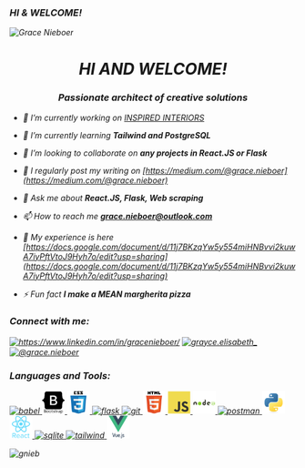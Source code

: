 ### <em>HI & WELCOME! <em>

![Grace Nieboer](https://github.com/gnieb/gnieb/assets/116698551/c4deb66c-f034-4aa2-aebe-9c6f9c967485)


<h1 align="center"><em>HI AND WELCOME!<em></h1>
<h3 align="center">Passionate architect of creative solutions</h3>

- 🔭 I’m currently working on [INSPIRED INTERIORS](https://github.com/gnieb/interior-design-board)

- 🌱 I’m currently learning **Tailwind and PostgreSQL**

- 👯 I’m looking to collaborate on **any projects in React.JS or Flask**

- 📝 I regularly post my writing on [https://medium.com/@grace.nieboer](https://medium.com/@grace.nieboer)

- 💬 Ask me about **React.JS, Flask, Web scraping**

- 📫 How to reach me **grace.nieboer@outlook.com**

- 📄 My experience is here [https://docs.google.com/document/d/11j7BKzqYw5y554miHNBvvi2kuwA7iyPftVtoJ9Hyh7o/edit?usp=sharing](https://docs.google.com/document/d/11j7BKzqYw5y554miHNBvvi2kuwA7iyPftVtoJ9Hyh7o/edit?usp=sharing)

- ⚡ Fun fact **I make a MEAN margherita pizza**

<h3 align="left">Connect with me:</h3>
<p align="left">
<a href="https://linkedin.com/in/https://www.linkedin.com/in/gracenieboer/" target="blank"><img align="center" src="https://raw.githubusercontent.com/rahuldkjain/github-profile-readme-generator/master/src/images/icons/Social/linked-in-alt.svg" alt="https://www.linkedin.com/in/gracenieboer/" height="30" width="40" /></a>
<a href="https://instagram.com/grayce.elisabeth_" target="blank"><img align="center" src="https://raw.githubusercontent.com/rahuldkjain/github-profile-readme-generator/master/src/images/icons/Social/instagram.svg" alt="grayce.elisabeth_" height="30" width="40" /></a>
<a href="https://medium.com/@grace.nieboer" target="blank"><img align="center" src="https://raw.githubusercontent.com/rahuldkjain/github-profile-readme-generator/master/src/images/icons/Social/medium.svg" alt="@grace.nieboer" height="30" width="40" /></a>
</p>

<h3 align="left">Languages and Tools:</h3>
<p align="left"> <a href="https://babeljs.io/" target="_blank" rel="noreferrer"> <img src="https://www.vectorlogo.zone/logos/babeljs/babeljs-icon.svg" alt="babel" width="40" height="40"/> </a> <a href="https://getbootstrap.com" target="_blank" rel="noreferrer"> <img src="https://raw.githubusercontent.com/devicons/devicon/master/icons/bootstrap/bootstrap-plain-wordmark.svg" alt="bootstrap" width="40" height="40"/> </a> <a href="https://www.w3schools.com/css/" target="_blank" rel="noreferrer"> <img src="https://raw.githubusercontent.com/devicons/devicon/master/icons/css3/css3-original-wordmark.svg" alt="css3" width="40" height="40"/> </a> <a href="https://flask.palletsprojects.com/" target="_blank" rel="noreferrer"> <img src="https://www.vectorlogo.zone/logos/pocoo_flask/pocoo_flask-icon.svg" alt="flask" width="40" height="40"/> </a> <a href="https://git-scm.com/" target="_blank" rel="noreferrer"> <img src="https://www.vectorlogo.zone/logos/git-scm/git-scm-icon.svg" alt="git" width="40" height="40"/> </a> <a href="https://www.w3.org/html/" target="_blank" rel="noreferrer"> <img src="https://raw.githubusercontent.com/devicons/devicon/master/icons/html5/html5-original-wordmark.svg" alt="html5" width="40" height="40"/> </a> <a href="https://developer.mozilla.org/en-US/docs/Web/JavaScript" target="_blank" rel="noreferrer"> <img src="https://raw.githubusercontent.com/devicons/devicon/master/icons/javascript/javascript-original.svg" alt="javascript" width="40" height="40"/> </a> <a href="https://nodejs.org" target="_blank" rel="noreferrer"> <img src="https://raw.githubusercontent.com/devicons/devicon/master/icons/nodejs/nodejs-original-wordmark.svg" alt="nodejs" width="40" height="40"/> </a> <a href="https://postman.com" target="_blank" rel="noreferrer"> <img src="https://www.vectorlogo.zone/logos/getpostman/getpostman-icon.svg" alt="postman" width="40" height="40"/> </a> <a href="https://www.python.org" target="_blank" rel="noreferrer"> <img src="https://raw.githubusercontent.com/devicons/devicon/master/icons/python/python-original.svg" alt="python" width="40" height="40"/> </a> <a href="https://reactjs.org/" target="_blank" rel="noreferrer"> <img src="https://raw.githubusercontent.com/devicons/devicon/master/icons/react/react-original-wordmark.svg" alt="react" width="40" height="40"/> </a> <a href="https://www.sqlite.org/" target="_blank" rel="noreferrer"> <img src="https://www.vectorlogo.zone/logos/sqlite/sqlite-icon.svg" alt="sqlite" width="40" height="40"/> </a> <a href="https://tailwindcss.com/" target="_blank" rel="noreferrer"> <img src="https://www.vectorlogo.zone/logos/tailwindcss/tailwindcss-icon.svg" alt="tailwind" width="40" height="40"/> </a> <a href="https://vuejs.org/" target="_blank" rel="noreferrer"> <img src="https://raw.githubusercontent.com/devicons/devicon/master/icons/vuejs/vuejs-original-wordmark.svg" alt="vuejs" width="40" height="40"/> </a> </p>

<p><img align="center" src="https://github-readme-streak-stats.herokuapp.com/?user=gnieb&" alt="gnieb" /></p>
